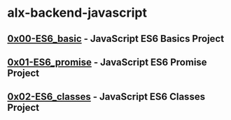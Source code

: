 # alx-backend-javascript

## [0x00-ES6_basic](https://github.com/j88moja-code/alx-backend-javascript/tree/main/0x00-ES6_basic) - JavaScript ES6 Basics Project
## [0x01-ES6_promise](https://github.com/j88moja-code/alx-backend-javascript/tree/main/0x01-ES6_promise) - JavaScript ES6 Promise Project
## [0x02-ES6_classes]() - JavaScript ES6 Classes Project
